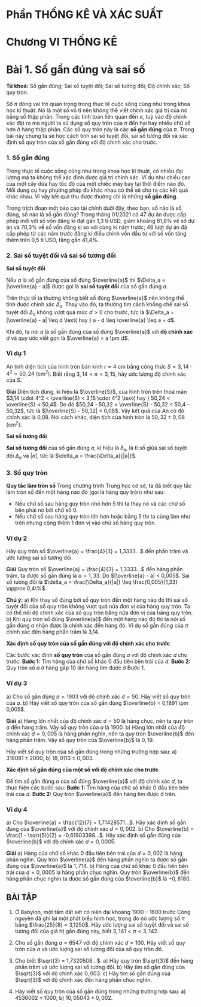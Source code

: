 # Phần THỐNG KÊ VÀ XÁC SUẤT

# Chương VI THỐNG KÊ

# Bài 1. Số gần đúng và sai số

**Từ khoá:** Số gần đúng; Sai số tuyệt đối; Sai số tương đối; Độ chính xác; Số quy tròn.

Số $\pi$ đóng vai trò quan trọng trong thực tế cuộc sống cũng như trong khoa học kĩ thuật. Nó là một số vô tỉ nên không thể viết chính xác giá trị của nó bằng số thập phân. Trong các tính toán liên quan đến $\pi$, tuỳ vào độ chính xác đặt ra mà người ta sử dụng số quy tròn của $\pi$ đến hai hay nhiều chữ số hơn ở hàng thập phân. Các số quy tròn này là các **số gần đúng** của $\pi$. Trong bài này chúng ta sẽ học cách tính sai số tuyệt đối, sai số tương đối và xác định số quy tròn của số gần đúng với độ chính xác cho trước.

### 1. Số gần đúng
Trong thực tế cuộc sống cũng như trong khoa học kĩ thuật, có nhiều đại lượng mà ta không thể xác định được giá trị chính xác. Ví dụ như chiều cao của một cây dừa hay tốc độ của một chiếc máy bay tại thời điểm nào đó. Mỗi dụng cụ hay phương pháp đo khác nhau có thể sẽ cho ra các kết quả khác nhau. Vì vậy kết quả thu được thường chỉ là những **số gần đúng**.

Trong trích đoạn một báo cáo tài chính dưới đây, theo bạn, số nào là số đúng, số nào là số gần đúng?
Trong tháng 01/2021 có 47 dự án được cấp phép mới với số vốn đăng kí đạt gần 1,3 tỉ USD, giảm khoảng 81,8% về số dự án và 70,3% về số vốn đăng kí so với cùng kì năm trước; 46 lượt dự án đã cấp phép từ các năm trước đăng kí điều chỉnh vốn đầu tư với số vốn tăng thêm trên 0,5 tỉ USD, tăng gần 41,4%.

### 2. Sai số tuyệt đối và sai số tương đối
**Sai số tuyệt đối**

Nếu $a$ là số gần đúng của số đúng $\overline{a}$ thì $\Delta_a = |\overline{a} - a|$ được gọi là **sai số tuyệt đối** của số gần đúng $a$.

Trên thực tế ta thường không biết số đúng $\overline{a}$ nên không thể tính được chính xác $\Delta_a$. Thay vào đó, ta thường tìm cách khống chế sai số tuyệt đối $\Delta_a$ không vượt quá mức $d > 0$ cho trước, tức là
$\Delta_a = |\overline{a} - a| \leq d \text{ hay } a - d \leq \overline{a} \leq a + d$.

Khi đó, ta nói $a$ là số gần đúng của số đúng $\overline{a}$ với **độ chính xác** $d$ và quy ước viết gọn là
$\overline{a} = a \pm d$.

### Ví dụ 1
An tính diện tích của hình tròn bán kính $r = 4$ cm bằng công thức $S = 3,14 \cdot 4^2 = 50,24 \text{ (cm}^2)$.
Biết rằng $3,14 < \pi < 3,15$, hãy ước lượng độ chính xác của $S$.

**Giải**
Diện tích đúng, kí hiệu là $\overline{S}$, của hình tròn trên thoả mãn
$3,14 \cdot 4^2 < \overline{S} < 3,15 \cdot 4^2 \text{ hay } 50,24 < \overline{S} < 50,4$.
Do đó $50,24 - 50,32 < \overline{S} - 50,32 < 50,4 - 50,32$, tức là $|\overline{S} - 50,32| < 0,08$.
Vậy kết quả của An có độ chính xác là 0,08. Nói cách khác, diện tích của hình tròn là $50,32 \pm 0,08 \text{ (cm}^2)$.

**Sai số tương đối**

**Sai số tương đối** của số gần đúng $a$, kí hiệu là $\delta_a$, là tỉ số giữa sai số tuyệt đối $\Delta_a$ và $|a|$, tức là $\delta_a = \frac{\Delta_a}{|a|}$.

### 3. Số quy tròn
**Quy tắc làm tròn số**
Trong chương trình Trung học cơ sở, ta đã biết quy tắc làm tròn số đến một hàng nào đó (gọi là hàng quy tròn) như sau:
- Nếu chữ số sau hàng quy tròn nhỏ hơn 5 thì ta thay nó và các chữ số bên phải nó bởi chữ số 0.
- Nếu chữ số sau hàng quy tròn lớn hơn hoặc bằng 5 thì ta cũng làm như trên nhưng cộng thêm 1 đơn vị vào chữ số hàng quy tròn.

### Ví dụ 2
Hãy quy tròn số $\overline{a} = \frac{4}{3} = 1,3333...$ đến phần trăm và ước lượng sai số tương đối.

**Giải**
Quy tròn số $\overline{a} = \frac{4}{3} = 1,3333...$ đến hàng phần trăm, ta được số gần đúng là $a = 1,33$. Do
$|\overline{a} - a| < 0,005$.
Sai số tương đối là $\delta_a = \frac{\Delta_a}{|a|} \leq \frac{0,005}{1,33} \approx 0,4\%$.

**Chú ý:**
a) Khi thay số đúng bởi số quy tròn đến một hàng nào đó thì sai số tuyệt đối của số quy tròn không vượt quá nửa đơn vị của hàng quy tròn. Ta có thể nói độ chính xác của số quy tròn bằng nửa đơn vị của hàng quy tròn.
b) Khi quy tròn số đúng $\overline{a}$ đến một hàng nào đó thì ta nói số gần đúng $a$ nhận được là chính xác đến hàng đó. Ví dụ số gần đúng của $\pi$ chính xác đến hàng phần trăm là 3,14.

**Xác định số quy tròn của số gần đúng với độ chính xác cho trước**

Các bước xác định **số quy tròn** của số gần đúng $a$ với độ chính xác $d$ cho trước:
**Bước 1:** Tìm hàng của chữ số khác 0 đầu tiên bên trái của $d$.
**Bước 2:** Quy tròn số $a$ ở hàng gấp 10 lần hàng tìm được ở Bước 1.

### Ví dụ 3
a) Cho số gần đúng $a = 1903$ với độ chính xác $d = 50$. Hãy viết số quy tròn của $a$.
b) Hãy viết số quy tròn của số gần đúng $\overline{b} = 0,1891 \pm 0,005$.

**Giải**
a) Hàng lớn nhất của độ chính xác $d = 50$ là hàng chục, nên ta quy tròn $a$ đến hàng trăm.
Vậy số quy tròn của $a$ là $1900$.
b) Hàng lớn nhất của độ chính xác $d = 0,005$ là hàng phần nghìn, nên ta quy tròn $\overline{b}$ đến hàng phần trăm. Vậy số quy tròn của $\overline{b}$ là $0,19$.

Hãy viết số quy tròn của số gần đúng trong những trường hợp sau:
a) $318081 \pm 2000$;
b) $18,0113 \pm 0,003$.

**Xác định số gần đúng của một số với độ chính xác cho trước**

Để tìm số gần đúng $a$ của số đúng $\overline{a}$ với độ chính xác $d$, ta thực hiện các bước sau:
**Bước 1:** Tìm hàng của chữ số khác 0 đầu tiên bên trái của $d$.
**Bước 2:** Quy tròn $\overline{a}$ đến hàng tìm được ở trên.

### Ví dụ 4
a) Cho $\overline{a} = \frac{12}{7} = 1,71428571...$. Hãy xác định số gần đúng của $\overline{a}$ với độ chính xác $d = 0,002$.
b) Cho $\overline{b} = \frac{1 - \sqrt{5}}{2} = -0,61803398...$. Hãy xác định số gần đúng của $\overline{b}$ với độ chính xác $d = 0,0005$.

**Giải**
a) Hàng của chữ số khác 0 đầu tiên bên trái của $d = 0,002$ là hàng phần nghìn. Quy tròn $\overline{a}$ đến hàng phần nghìn ta được số gần đúng của $\overline{a}$ là $1,714$.
b) Hàng của chữ số khác 0 đầu tiên bên trái của $d = 0,0005$ là hàng phần chục nghìn. Quy tròn $\overline{b}$ đến hàng phần chục nghìn ta được số gần đúng của $\overline{b}$ là $-0,6180$.

## BÀI TẬP

1. Ở Babylon, một tấm đất sét có niên đại khoảng 1900 – 1600 trước Công nguyên đã ghi lại một phát biểu hình học, trong đó nó ước lượng số $\pi$ bằng $\frac{25}{8} = 3,1250$. Hãy ước lượng sai số tuyệt đối và sai số tương đối của giá trị gần đúng này, biết $3,141 < \pi < 3,142$.

2. Cho số gần đúng $a = 6547$ với độ chính xác $d = 100$.
Hãy viết số quy tròn của $a$ và ước lượng sai số tương đối của số quy tròn đó.

3. Cho biết $\sqrt{3} = 1,7320508...$.
a) Hãy quy tròn $\sqrt{3}$ đến hàng phần trăm và ước lượng sai số tương đối.
b) Hãy tìm số gần đúng của $\sqrt{3}$ với độ chính xác $0,003$.
c) Hãy tìm số gần đúng của $\sqrt{3}$ với độ chính xác đến hàng phần chục nghìn.

4. Hãy viết số quy tròn của số gần đúng trong những trường hợp sau:
a) $4536002 \pm 1000$;
b) $10,05043 \pm 0,002$.

